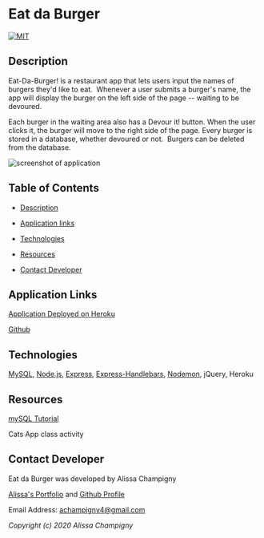 # Eat da Burger

[![MIT](https://img.shields.io/badge/License-MIT-green.svg)](https://opensource.org/licenses/MIT)

## Description

Eat-Da-Burger! is a restaurant app that lets users input the names of burgers they'd like to eat. ​ Whenever a user submits a burger's name, the app will display the burger on the left side of the page -- waiting to be devoured.

Each burger in the waiting area also has a Devour it! button. When the user clicks it, the burger will move to the right side of the page.
​
Every burger is stored in a database, whether devoured or not.
​
Burgers can be deleted from the database.


<img src="" alt="screenshot of application"/>


## Table of Contents

* [Description](##Description)

* [Application links](##Application-links)

* [Technologies](##Technologies)

* [Resources](##Resources)

* [Contact Developer](##Contact-Developer)

## Application Links

[Application Deployed on Heroku]()

[Github]()

## Technologies

[MySQL](https://www.mysql.com/), [Node.js](https://nodejs.org/en/), [Express](https://expressjs.com/), [Express-Handlebars](https://www.npmjs.com/package/express-handlebars), [Nodemon](https://www.npmjs.com/package/nodemon), jQuery, Heroku

## Resources

[mySQL Tutorial](https://www.mysqltutorial.org/getting-started-with-mysql/connect-to-mysql-server/)

Cats App class activity

[]()

[]()

[]()

## Contact Developer

Eat da Burger was developed by Alissa Champigny

[Alissa's Portfolio](https://achampigny4.github.io/AlissaC-ResponsivePortfolio/portfolio.html) and [Github Profile](https://github.com/achampigny4)

Email Address: achampigny4@gmail.com

*Copyright (c) 2020 Alissa Champigny*